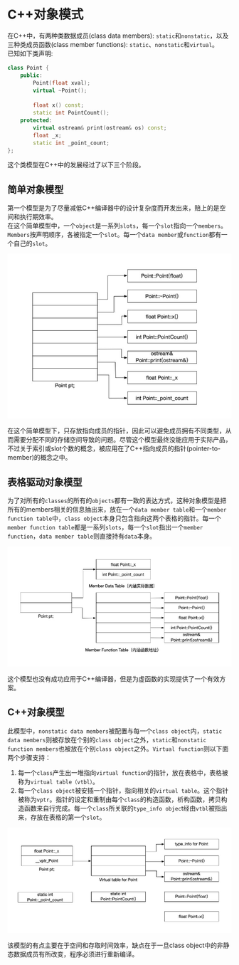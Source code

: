# C++对象模式

在C++中，有两种类数据成员(class data members): `static`和`nonstatic`，以及三种类成员函数(class member functions): `static`、`nonstatic`和`virtual`。  
已知如下类声明:

```cpp
class Point {
    public:
        Point(float xval);
        virtual ~Point();

        float x() const;
        static int PointCount();
    protected:
        virtual ostream& print(ostream& os) const;
        float _x;
        static int _point_count;
};
```

这个类模型在C++中的发展经过了以下三个阶段。

## 简单对象模型

第一个模型是为了尽量减低C++编译器中的设计复杂度而开发出来，赔上的是空间和执行期效率。  
在这个简单模型中，一个`object`是一系列`slots`，每一个`slot`指向一个`members`。`Members`按声明顺序，各被指定一个`slot`。每一个`data member`或`function`都有一个自己的`slot`。

![SimpleObjectModel](../res/SimpleObjectModel.jpg)

在这个简单模型下，只存放指向成员的指针，因此可以避免成员拥有不同类型，从而需要分配不同的存储空间导致的问题。尽管这个模型最终没能应用于实际产品，不过关于索引或slot个数的概念，被应用在了C++指向成员的指针(pointer-to-member)的概念之中。

## 表格驱动对象模型

为了对所有的`classes`的所有的`objects`都有一致的表达方式，这种对象模型是把所有的members相关的信息抽出来，放在一个`data member table`和一个`member function table`中，`class object`本身只包含指向这两个表格的指针。每一个`member function table`都是一系列`slots`，每一个`slot`指出一个`member function`，`data member table`则直接持有`data`本身。

![TableDrivenObjectModel](./../res/TableDrivenObjectModel.jpg)

这个模型也没有成功应用于C++编译器，但是为虚函数的实现提供了一个有效方案。

## C++对象模型

此模型中，`nonstatic data members`被配置与每一个`class object`内，`static data members`则被存放在个别的`class object`之外，`static`和`nonstatic function members`也被放在个别`class object`之外。`Virtual function`则以下面两个步骤支持：

1. 每一个`class`产生出一堆指向`virtual function`的指针，放在表格中，表格被称为`virtual table（vtbl）`。
2. 每一个`class object`被安插一个指针，指向相关的`virtual table`。这个指针被称为`vptr`。指针的设定和重制由每个`class`的构造函数，析构函数，拷贝构造函数来自行完成。每一个`class`所关联的`type_info objec`t经由`vtbl`被指出来，存放在表格的第一个`slot`。

![CppObjectModel](../res/CppObjectModel.jpg)

该模型的有点主要在于空间和存取时间效率，缺点在于一旦class object中的非静态数据成员有所改变，程序必须进行重新编译。
